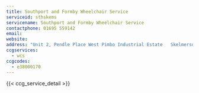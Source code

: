 ```yaml
---
title: Southport and Formby Wheelchair Service
serviceid: sthskems
servicename: Southport and Formby Wheelchair Service
contactphone: 01695 559142
email: 
website: 
address: "Unit 2, Pendle Place West Pimbo Industrial Estate   Skelmersdale Lancashire WN8 9PR"
ccgservices:
  - wcs
ccgcodes:
  - e38000170
---
```


{{< ccg_service_detail >}}
